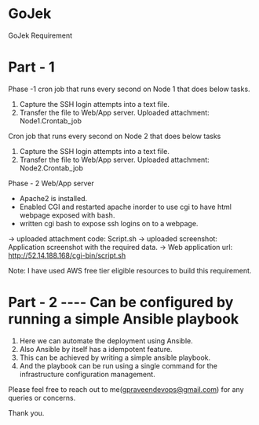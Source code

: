 # GoJek
GoJek Requirement

# Part - 1

Phase -1
cron job that runs every second on Node 1 that does below tasks.
1. Capture the SSH login attempts into a text file.
2. Transfer the file to Web/App server.
Uploaded attachment: Node1.Crontab_job

Cron job that runs every second on Node 2 that does below tasks
1. Capture the SSH login attempts into a text file.
2. Transfer the file to Web/App server.
Uploaded attachment: Node2.Crontab_job

Phase - 2
Web/App server
- Apache2 is installed.
- Enabled CGI and restarted apache inorder to use cgi to have html webpage exposed with bash.
- written cgi bash to expose ssh logins on to a webpage.

-> uploaded attachment code: Script.sh
-> uploaded screenshot: Application screenshot with the required data.
-> Web application url: http://52.14.188.168/cgi-bin/script.sh

Note: I have used AWS free tier eligible resources to build this requirement.

# Part - 2 ---- Can be configured by running a simple Ansible playbook
1. Here we can automate the deployment using Ansible.
2. Also Ansible by itself has a idempotent feature.
3. This can be achieved by writing a simple ansible playbook.
4. And the playbook can be run using a single command for the infrastructure configuration management.

Please feel free to reach out to me(gpraveendevops@gmail.com) for any queries or concerns.

Thank you.






